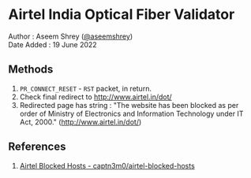 # Airtel India Optical Fiber Validator

Author : Aseem Shrey ([@aseemshrey](https://twitter.com/AseemShrey))<br>
Date Added : 19 June 2022

## Methods
1. `PR_CONNECT_RESET` - `RST` packet, in return.
2. Check final redirect to http://www.airtel.in/dot/
3. Redirected page has string : "The website has been blocked as per order of Ministry of Electronics and Information Technology under IT Act, 2000." (http://www.airtel.in/dot/)

## References
1. [Airtel Blocked Hosts - captn3m0/airtel-blocked-hosts](https://github.com/captn3m0/airtel-blocked-hosts)